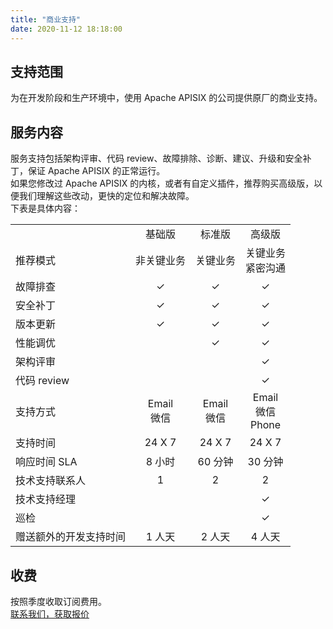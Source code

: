```yaml
---
title: "商业支持"
date: 2020-11-12 18:18:00
---
```


## 支持范围
为在开发阶段和生产环境中，使用 Apache APISIX 的公司提供原厂的商业支持。  

## 服务内容
服务支持包括架构评审、代码 review、故障排除、诊断、建议、升级和安全补丁，保证 Apache APISIX 的正常运行。  
如果您修改过 Apache APISIX 的内核，或者有自定义插件，推荐购买高级版，以便我们理解这些改动，更快的定位和解决故障。  
下表是具体内容：  

|                        |               |               |                        |
| :--------------------- | :-----------: | :-----------: | :--------------------: |
|                        |    基础版     |    标准版     |         高级版         |
| 推荐模式               |  非关键业务   |   关键业务    |  关键业务<br>紧密沟通  |
| 故障排查               |       ✓       |       ✓       |           ✓            |
| 安全补丁               |       ✓       |       ✓       |           ✓            |
| 版本更新               |       ✓       |       ✓       |           ✓            |
| 性能调优               |               |       ✓       |           ✓            |
| 架构评审               |               |               |           ✓            |
| 代码 review            |               |               |           ✓            |
| 支持方式               | Email<br>微信 | Email<br>微信 | Email<br>微信<br>Phone |
| 支持时间               |    24 X 7     |    24 X 7     |         24 X 7         |
| 响应时间 SLA           |    8 小时     |    60 分钟    |        30 分钟         |
| 技术支持联系人         |       1       |       2       |           2            |
| 技术支持经理           |               |               |           ✓            |
| 巡检                   |               |               |           ✓            |
| 赠送额外的开发支持时间 |    1 人天     |    2 人天     |         4 人天         |

## 收费  
按照季度收取订阅费用。  
[联系我们，获取报价](https://www.apiseven.com/support-for-business-form/)
